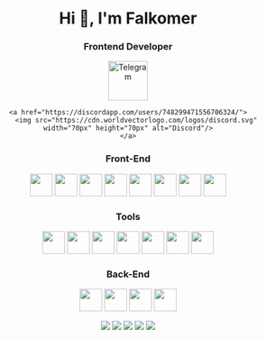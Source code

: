 <div id="header" align="center" >
	<h1>Hi 👋, I'm Falkomer</h1>
	<h3>Frontend Developer</h3>
</div>

<div id="socials" align="center">
	<a href="https://t.me/Falkomer">
		<img src="https://upload.wikimedia.org/wikipedia/commons/8/82/Telegram_logo.svg" width="70px" height="70px" alt="Telegram"/>
	</a>
	
	<a href="https://discordapp.com/users/748299471556706324/">
		<img src="https://cdn.worldvectorlogo.com/logos/discord.svg" width="70px" height="70px" alt="Discord"/>
	</a>
</div>



<div align="center">
    <h3>Front-End</h3>
    <img src="https://cdn.jsdelivr.net/gh/devicons/devicon/icons/html5/html5-original.svg" width="40" height="40" />
    <img src="https://cdn.jsdelivr.net/gh/devicons/devicon/icons/css3/css3-original.svg" width="40" height="40" />
    <img src="https://cdn.jsdelivr.net/gh/devicons/devicon/icons/sass/sass-original.svg" width="40" height="40" />
    <img src="https://cdn.jsdelivr.net/gh/devicons/devicon/icons/javascript/javascript-original.svg" width="40" height="40" />
    <img src="https://cdn.jsdelivr.net/gh/devicons/devicon/icons/typescript/typescript-original.svg" width="40" height="40" />
    <img src="https://cdn.jsdelivr.net/gh/devicons/devicon/icons/react/react-original.svg" width="40" height="40" />
    <img src="https://cdn.jsdelivr.net/gh/devicons/devicon/icons/redux/redux-original.svg" width="40" height="40" />
    <img src="https://cdn.worldvectorlogo.com/logos/mobx.svg" width="40" height="40"/>
</div>
<div align="center">
    <h3>Tools</h3>
    <img src="https://cdn.jsdelivr.net/gh/devicons/devicon/icons/figma/figma-original.svg" width="40" height="40" />
    <img src="https://cdn.worldvectorlogo.com/logos/draw-io.svg" width="40" height="40" />
    <img src="https://cdn.worldvectorlogo.com/logos/webstorm-icon.svg" width="40" height="40" />
    <img src="https://cdn.worldvectorlogo.com/logos/vitejs.svg" width="40" height="40" />
    <img src="https://cdn.jsdelivr.net/gh/devicons/devicon/icons/git/git-plain.svg" width="40" height="40" />
    <img src="https://cdn.jsdelivr.net/gh/devicons/devicon/icons/npm/npm-original-wordmark.svg" width="40" height="40" />
    <img src="https://www.svgrepo.com/show/353904/insomnia.svg" width="40" height="40"/>
</div>
<div align="center">
    <h3>Back-End</h3>
    <img src="https://www.vectorlogo.zone/logos/nestjs/nestjs-icon.svg" width="40" height="40"/>
    <img src="https://cdn.worldvectorlogo.com/logos/mongodb-icon-1.svg" width="40" height="40"/>
    <img src="https://cdn.worldvectorlogo.com/logos/postgresql.svg" width="40" height="40"/>
    <img class="whiteBG" src="https://www.vectorlogo.zone/logos/expressjs/expressjs-icon.svg" width="40" height="40"/>
</div>

<div align="center">

![](http://github-profile-summary-cards.vercel.app/api/cards/profile-details?username=F41k0m3r&theme=monokai)
![](http://github-profile-summary-cards.vercel.app/api/cards/repos-per-language?username=F41k0m3r&theme=monokai)
![](http://github-profile-summary-cards.vercel.app/api/cards/most-commit-language?username=F41k0m3r&theme=monokai)
![](http://github-profile-summary-cards.vercel.app/api/cards/stats?username=F41k0m3r&theme=monokai)
![](http://github-profile-summary-cards.vercel.app/api/cards/productive-time?username=F41k0m3r&theme=monokai&utcOffset=8)

</div>

<style>
    .whiteBG {
        background-color:rgba(255,255,255,.5); 
        border-radius:6px";
    }
</style>

